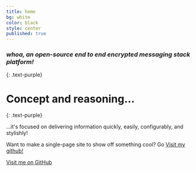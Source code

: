 ```yaml
---
title: home
bg: white
color: black
style: center
published: true
---
```


### *whoa, an open-source end to end encrypted messaging stack platform!*
{: .text-purple}

<span class="fa-stack subtlecircle" style="font-size:100px; background:rgba(255,166,0,0.1)">
  <i class="fa fa-circle fa-stack-2x text-white"></i>
  <i class="fa fa-bicycle fa-stack-1x text-orange"></i>
</span>

# Concept and reasoning...
{: .text-purple}


…it's focused on delivering information quickly, easily, configurably, and stylishly!

Want to make a single-page site to show off something cool? Go [Visit my github!](https://github.com/gvenez)

<span id="forkongithub">
  <a href="{{ site.source_link }}" class="bg-blue">
    Visit me on GitHub
  </a>
</span>